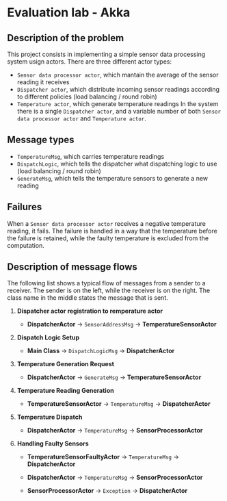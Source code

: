 # Evaluation lab - Akka
## Description of the problem
This project consists in implementing a simple sensor data processing system usign actors. There are three different actor types:
- `Sensor data processor actor`, which mantain the average of the sensor reading it receives
- `Dispatcher actor`, which distribute incoming sensor readings according to different policies (load balancing / round robin)
- `Temperature actor`, which generate temperature readings
In the system there is a single `Dispatcher actor`, and a variable number of both `Sensor data processor actor` and `Temperature actor`.
## Message types
- `TemperatureMsg`, which carries temperature readings
- `DispatchLogic`, which tells the dispatcher what dispatching logic to use (load balancing / round robin)
- `GenerateMsg`, which tells the temperature sensors to generate a new reading
## Failures
When a `Sensor data processor actor` receives a negative temperature reading, it fails. The failure is handled in a way that the temperature before the failure is retained, while the faulty temperature is excluded from the computation.
## Description of message flows
The following list shows a typical flow of messages from a sender to a receiver.
The sender is on the left, while the receiver is on the right.
The class name in the middle states the message that is sent.

1. **Dispatcher actor registration to remperature actor**
   - **DispatcherActor** → `SensorAddressMsg` → **TemperatureSensorActor**
       
2. **Dispatch Logic Setup**
   - **Main Class** → `DispatchLogicMsg` → **DispatcherActor**

3. **Temperature Generation Request**
   - **DispatcherActor** → `GenerateMsg` → **TemperatureSensorActor**

4. **Temperature Reading Generation**
   - **TemperatureSensorActor** → `TemperatureMsg` → **DispatcherActor**

5. **Temperature Dispatch**
   - **DispatcherActor** → `TemperatureMsg` → **SensorProcessorActor**

6. **Handling Faulty Sensors**
   - **TemperatureSensorFaultyActor** → `TemperatureMsg` → **DispatcherActor**

   - **DispatcherActor** → `TemperatureMsg` → **SensorProcessorActor**

   - **SensorProcessorActor** → `Exception` → **DispatcherActor**

